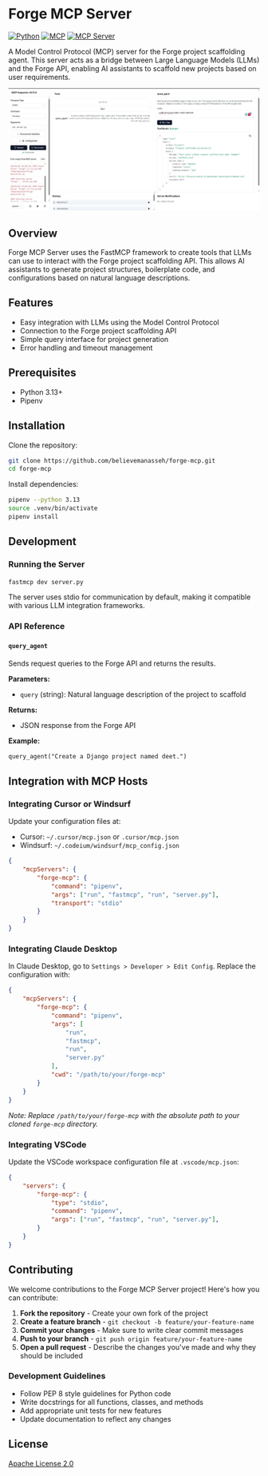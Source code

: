 # Forge MCP Server

[![Python](https://img.shields.io/badge/Python-3.13+-blue.svg)](https://www.python.org/)
[![MCP](https://img.shields.io/badge/MCP-Model%20Control%20Protocol-green.svg)](https://github.com/lmql-lang/mcp)
[![MCP Server](https://img.shields.io/badge/MCP%20Server-FastMCP-orange.svg)](https://github.com/lmql-lang/mcp)

A Model Control Protocol (MCP) server for the Forge project scaffolding agent. This server acts as a bridge between Large Language Models (LLMs) and the Forge API, enabling AI assistants to scaffold new projects based on user requirements.

![MCP Inspector Screenshot](assets/mcp-inspector-screenshot.jpg)

## Overview

Forge MCP Server uses the FastMCP framework to create tools that LLMs can use to interact with the Forge project scaffolding API. This allows AI assistants to generate project structures, boilerplate code, and configurations based on natural language descriptions.

## Features

- Easy integration with LLMs using the Model Control Protocol
- Connection to the Forge project scaffolding API
- Simple query interface for project generation
- Error handling and timeout management

## Prerequisites

- Python 3.13+
- Pipenv

## Installation

Clone the repository:

```bash
git clone https://github.com/believemanasseh/forge-mcp.git
cd forge-mcp
```

Install dependencies:

```bash
pipenv --python 3.13
source .venv/bin/activate
pipenv install
```

## Development

### Running the Server

```bash
fastmcp dev server.py
```

The server uses stdio for communication by default, making it compatible with various LLM integration frameworks.

### API Reference

#### `query_agent`

Sends request queries to the Forge API and returns the results.

**Parameters:**

- `query` (string): Natural language description of the project to scaffold

**Returns:**

- JSON response from the Forge API

**Example:**

```txt
query_agent("Create a Django project named deet.")
```

## Integration with MCP Hosts

### Integrating Cursor or Windsurf

Update your configuration files at:

- Cursor: `~/.cursor/mcp.json` or `.cursor/mcp.json`
- Windsurf: `~/.codeium/windsurf/mcp_config.json`

```json
{
    "mcpServers": {
        "forge-mcp": {
            "command": "pipenv",
            "args": ["run", "fastmcp", "run", "server.py"],
            "transport": "stdio"
        }
    }
}
```

### Integrating Claude Desktop

In Claude Desktop, go to `Settings > Developer > Edit Config`. Replace the configuration with:

```json
{
    "mcpServers": {
        "forge-mcp": {
            "command": "pipenv",
            "args": [
                "run",
                "fastmcp",
                "run",
                "server.py"
            ],
            "cwd": "/path/to/your/forge-mcp"
        }
    }
}
```

*Note: Replace `/path/to/your/forge-mcp` with the absolute path to your cloned `forge-mcp` directory.*

### Integrating VSCode

Update the VSCode workspace configuration file at `.vscode/mcp.json`:

```json
{
    "servers": {
        "forge-mcp": {
            "type": "stdio",
            "command": "pipenv",
            "args": ["run", "fastmcp", "run", "server.py"],
        }
    }
}
```

## Contributing

We welcome contributions to the Forge MCP Server project! Here's how you can contribute:

1. **Fork the repository** - Create your own fork of the project
2. **Create a feature branch** - `git checkout -b feature/your-feature-name`
3. **Commit your changes** - Make sure to write clear commit messages
4. **Push to your branch** - `git push origin feature/your-feature-name`
5. **Open a pull request** - Describe the changes you've made and why they should be included

### Development Guidelines

- Follow PEP 8 style guidelines for Python code
- Write docstrings for all functions, classes, and methods
- Add appropriate unit tests for new features
- Update documentation to reflect any changes

## License

[Apache License 2.0](LICENSE)
